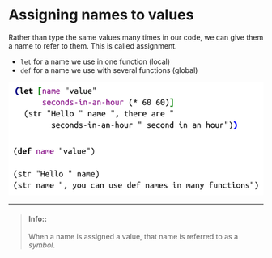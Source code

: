 # Assigning names to values

Rather than type the same values many times in our code, we can give them a name to refer to them. This is called assignment.

* `let` for a name we use in one function (local)
* `def` for a name we use with several functions (global)

![Assignment - let and def](/images/assignment.png)

------------------------------------------

> #### Info::
> When a name is assigned a value, that name is referred to as a *symbol*.

